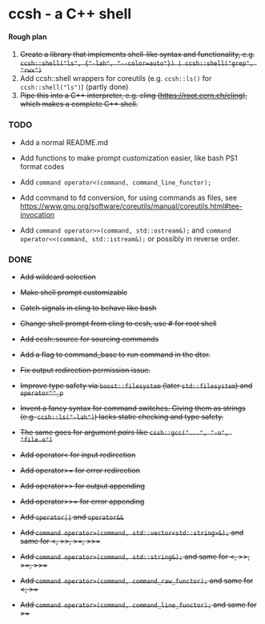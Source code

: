 # ccsh - a C++ shell

#### Rough plan

1. ~~Create a library that implements shell-like syntax and functionality, e.g.
`ccsh::shell("ls", {"-lah", "--color=auto"}) | ccsh::shell("grep", "rwx")`~~
2. Add ccsh::shell wrappers for coreutils (e.g. `ccsh::ls()` for `ccsh::shell("ls")`) (partly done)
3. ~~Pipe this into a C++ interpreter, e.g. cling (https://root.cern.ch/cling), which makes a complete C++ shell.~~

### TODO

- Add a normal README.md

- Add functions to make prompt customization easier, like bash PS1 format codes

- Add `command operator<(command, command_line_functor);`
- Add command to fd conversion, for using commands as files, see https://www.gnu.org/software/coreutils/manual/coreutils.html#tee-invocation
- Add `command operator>>(command, std::ostream&);` and `command operator<<(command, std::istream&);` or possibly in reverse order.


### DONE

- ~~Add wildcard selection~~
- ~~Make shell prompt customizable~~

- ~~Catch signals in cling to behave like bash~~
- ~~Change shell prompt from cling to ccsh, use # for root shell~~
- ~~Add ccsh::source for sourcing commands~~

- ~~Add a flag to command_base to run command in the dtor.~~
- ~~Fix output redirection permission issue.~~

- ~~Improve type safety via `boost::filesystem` (later `std::filesystem`) and `operator""_p`~~
- ~~Invent a fancy syntax for command switches. Giving them as strings (e.g. `ccsh::ls("-lah")`) lacks static checking and type safety.~~
- ~~The same goes for argument *pairs* like `cssh::gcc("...", "-o", "file.o")`~~

- ~~Add operator< for input redirection~~
- ~~Add operator>= for error redirection~~
- ~~Add operator>> for output appending~~
- ~~Add operator>>= for error appending~~
- ~~Add `operator||` and `operator&&`~~

- ~~Add `command operator>(command, std::vector<std::string>&);` and same for <, >>, >=, >>=~~
- ~~Add `command operator>(command, std::string&);` and same for <, >>, >=, >>=~~
- ~~Add `command operator>(command, command_raw_functor);` and same for <, >=~~
- ~~Add `command operator>(command, command_line_functor);` and same for >=~~

